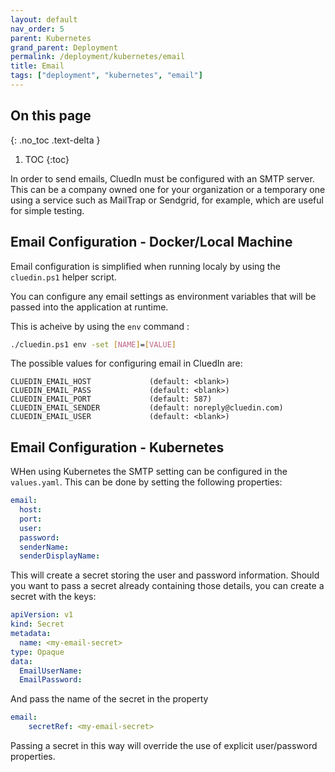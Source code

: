 ```yaml
---
layout: default
nav_order: 5
parent: Kubernetes
grand_parent: Deployment
permalink: /deployment/kubernetes/email
title: Email
tags: ["deployment", "kubernetes", "email"]
---
```

## On this page
{: .no_toc .text-delta }
1. TOC
{:toc}

In order to send emails, CluedIn must be configured with an SMTP server.
This can be a company owned one for your organization or a temporary one using a service such as MailTrap or Sendgrid, for example, which are useful for simple testing.

## Email Configuration - Docker/Local Machine

Email configuration is simplified when running localy by using the `cluedin.ps1` helper script.

You can configure any email settings as environment variables that will be passed into the application at runtime.

This is acheive by using the `env` command :

```bash
./cluedin.ps1 env -set [NAME]=[VALUE]
```

The possible values for configuring email in CluedIn are:

```
CLUEDIN_EMAIL_HOST             (default: <blank>)
CLUEDIN_EMAIL_PASS             (default: <blank>)
CLUEDIN_EMAIL_PORT             (default: 587)
CLUEDIN_EMAIL_SENDER           (default: noreply@cluedin.com)
CLUEDIN_EMAIL_USER             (default: <blank>)   
```

## Email Configuration - Kubernetes

WHen using Kubernetes the SMTP setting can be configured in the `values.yaml`. This can be done by setting the following properties:

```yaml
email:
  host:
  port:
  user:
  password:
  senderName:
  senderDisplayName:
```

This will create a secret storing the user and password information. Should you want to pass a secret already containing those details, you can create a secret with the keys:

```yaml
apiVersion: v1
kind: Secret
metadata:
  name: <my-email-secret>
type: Opaque
data:
  EmailUserName: 
  EmailPassword: 
```

And pass the name of the secret in the property

```yaml
email:
    secretRef: <my-email-secret>
```

Passing a secret in this way will override the use of explicit user/password properties.
